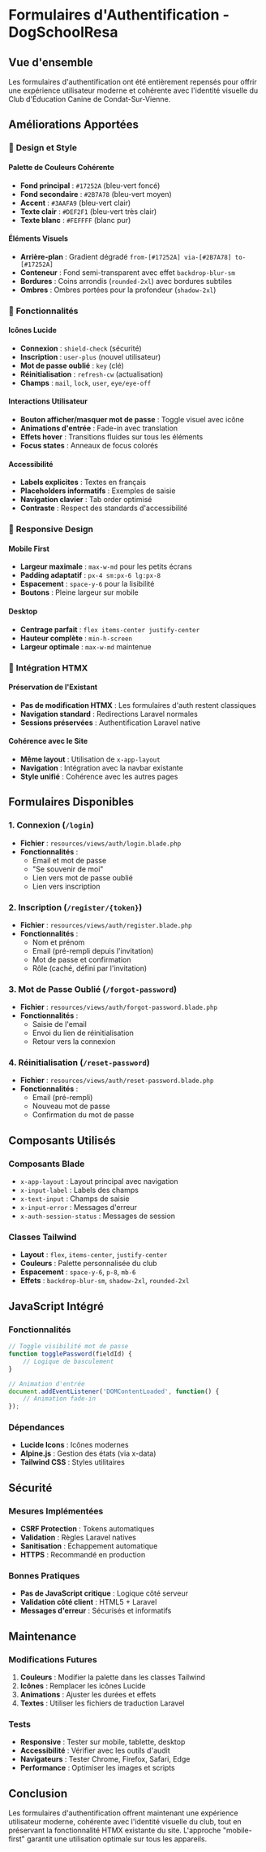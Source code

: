 # Formulaires d'Authentification - DogSchoolResa

## Vue d'ensemble

Les formulaires d'authentification ont été entièrement repensés pour offrir une expérience utilisateur moderne et cohérente avec l'identité visuelle du Club d'Éducation Canine de Condat-Sur-Vienne.

## Améliorations Apportées

### 🎨 **Design et Style**

#### **Palette de Couleurs Cohérente**
- **Fond principal** : `#17252A` (bleu-vert foncé)
- **Fond secondaire** : `#2B7A78` (bleu-vert moyen)
- **Accent** : `#3AAFA9` (bleu-vert clair)
- **Texte clair** : `#DEF2F1` (bleu-vert très clair)
- **Texte blanc** : `#FEFFFF` (blanc pur)

#### **Éléments Visuels**
- **Arrière-plan** : Gradient dégradé `from-[#17252A] via-[#2B7A78] to-[#17252A]`
- **Conteneur** : Fond semi-transparent avec effet `backdrop-blur-sm`
- **Bordures** : Coins arrondis (`rounded-2xl`) avec bordures subtiles
- **Ombres** : Ombres portées pour la profondeur (`shadow-2xl`)

### 🔧 **Fonctionnalités**

#### **Icônes Lucide**
- **Connexion** : `shield-check` (sécurité)
- **Inscription** : `user-plus` (nouvel utilisateur)
- **Mot de passe oublié** : `key` (clé)
- **Réinitialisation** : `refresh-cw` (actualisation)
- **Champs** : `mail`, `lock`, `user`, `eye/eye-off`

#### **Interactions Utilisateur**
- **Bouton afficher/masquer mot de passe** : Toggle visuel avec icône
- **Animations d'entrée** : Fade-in avec translation
- **Effets hover** : Transitions fluides sur tous les éléments
- **Focus states** : Anneaux de focus colorés

#### **Accessibilité**
- **Labels explicites** : Textes en français
- **Placeholders informatifs** : Exemples de saisie
- **Navigation clavier** : Tab order optimisé
- **Contraste** : Respect des standards d'accessibilité

### 📱 **Responsive Design**

#### **Mobile First**
- **Largeur maximale** : `max-w-md` pour les petits écrans
- **Padding adaptatif** : `px-4 sm:px-6 lg:px-8`
- **Espacement** : `space-y-6` pour la lisibilité
- **Boutons** : Pleine largeur sur mobile

#### **Desktop**
- **Centrage parfait** : `flex items-center justify-center`
- **Hauteur complète** : `min-h-screen`
- **Largeur optimale** : `max-w-md` maintenue

### 🔄 **Intégration HTMX**

#### **Préservation de l'Existant**
- **Pas de modification HTMX** : Les formulaires d'auth restent classiques
- **Navigation standard** : Redirections Laravel normales
- **Sessions préservées** : Authentification Laravel native

#### **Cohérence avec le Site**
- **Même layout** : Utilisation de `x-app-layout`
- **Navigation** : Intégration avec la navbar existante
- **Style unifié** : Cohérence avec les autres pages

## Formulaires Disponibles

### 1. **Connexion** (`/login`)
- **Fichier** : `resources/views/auth/login.blade.php`
- **Fonctionnalités** :
  - Email et mot de passe
  - "Se souvenir de moi"
  - Lien vers mot de passe oublié
  - Lien vers inscription

### 2. **Inscription** (`/register/{token}`)
- **Fichier** : `resources/views/auth/register.blade.php`
- **Fonctionnalités** :
  - Nom et prénom
  - Email (pré-rempli depuis l'invitation)
  - Mot de passe et confirmation
  - Rôle (caché, défini par l'invitation)

### 3. **Mot de Passe Oublié** (`/forgot-password`)
- **Fichier** : `resources/views/auth/forgot-password.blade.php`
- **Fonctionnalités** :
  - Saisie de l'email
  - Envoi du lien de réinitialisation
  - Retour vers la connexion

### 4. **Réinitialisation** (`/reset-password`)
- **Fichier** : `resources/views/auth/reset-password.blade.php`
- **Fonctionnalités** :
  - Email (pré-rempli)
  - Nouveau mot de passe
  - Confirmation du mot de passe

## Composants Utilisés

### **Composants Blade**
- `x-app-layout` : Layout principal avec navigation
- `x-input-label` : Labels des champs
- `x-text-input` : Champs de saisie
- `x-input-error` : Messages d'erreur
- `x-auth-session-status` : Messages de session

### **Classes Tailwind**
- **Layout** : `flex`, `items-center`, `justify-center`
- **Couleurs** : Palette personnalisée du club
- **Espacement** : `space-y-6`, `p-8`, `mb-6`
- **Effets** : `backdrop-blur-sm`, `shadow-2xl`, `rounded-2xl`

## JavaScript Intégré

### **Fonctionnalités**
```javascript
// Toggle visibilité mot de passe
function togglePassword(fieldId) {
    // Logique de basculement
}

// Animation d'entrée
document.addEventListener('DOMContentLoaded', function() {
    // Animation fade-in
});
```

### **Dépendances**
- **Lucide Icons** : Icônes modernes
- **Alpine.js** : Gestion des états (via x-data)
- **Tailwind CSS** : Styles utilitaires

## Sécurité

### **Mesures Implémentées**
- **CSRF Protection** : Tokens automatiques
- **Validation** : Règles Laravel natives
- **Sanitisation** : Échappement automatique
- **HTTPS** : Recommandé en production

### **Bonnes Pratiques**
- **Pas de JavaScript critique** : Logique côté serveur
- **Validation côté client** : HTML5 + Laravel
- **Messages d'erreur** : Sécurisés et informatifs

## Maintenance

### **Modifications Futures**
1. **Couleurs** : Modifier la palette dans les classes Tailwind
2. **Icônes** : Remplacer les icônes Lucide
3. **Animations** : Ajuster les durées et effets
4. **Textes** : Utiliser les fichiers de traduction Laravel

### **Tests**
- **Responsive** : Tester sur mobile, tablette, desktop
- **Accessibilité** : Vérifier avec les outils d'audit
- **Navigateurs** : Tester Chrome, Firefox, Safari, Edge
- **Performance** : Optimiser les images et scripts

## Conclusion

Les formulaires d'authentification offrent maintenant une expérience utilisateur moderne, cohérente avec l'identité visuelle du club, tout en préservant la fonctionnalité HTMX existante du site. L'approche "mobile-first" garantit une utilisation optimale sur tous les appareils.
